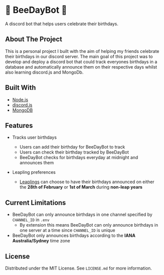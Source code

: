 
# 🐝 BeeDayBot 🐝

A discord bot that helps users celebrate their birthdays.

## About The Project

This is a personal project I built with the aim of helping my friends celebrate their birthdays in our discord server. The main goal of this project was to develop and deploy a discord bot that could track everyones birthdays in a database and automatically announce them on their respective days whilst also learning discord.js and MongoDb.

## Built With
- [Node.js](https://nodejs.org/en/)
- [discord.js](https://discord.js.org/#/)
- [MongoDB](https://www.mongodb.com/home)

## Features

- Tracks user birthdays
  - Users can add their birthday for BeeDayBot to track
  - Users can check their birthday tracked by BeeDayBot
  - BeeDayBot checks for birthdays everyday at midnight and announces them

- Leapling preferences
  - [Leaplings](https://www.dictionary.com/browse/leapling) can choose to have their birthdays announced on either the **28th of February** or **1st of March** during **non-leap years**

## Current Limitations

- BeeDayBot can only announce birthdays in one channel specified by `CHANNEL_ID` in `.env`
    - By extension this means BeeDayBot can only announce birthdays in one server at a time since `CHANNEL_ID` is unique
- BeeDayBot only announces birthdays according to the **IANA Australia/Sydney** time zone

## License

Distributed under the MIT License. See `LICENSE.md` for more information.

